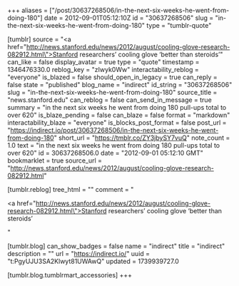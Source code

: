 +++
aliases = ["/post/30637268506/in-the-next-six-weeks-he-went-from-doing-180"]
date = 2012-09-01T05:12:10Z
id = "30637268506"
slug = "in-the-next-six-weeks-he-went-from-doing-180"
type = "tumblr-quote"

[tumblr]
source = "<a href=\"http://news.stanford.edu/news/2012/august/cooling-glove-research-082912.html\">Stanford researchers&rsquo; cooling glove &lsquo;better than steroids&rsquo;</a>"
can_like = false
display_avatar = true
type = "quote"
timestamp = 1346476330.0
reblog_key = "zIwyk0Ww"
interactability_reblog = "everyone"
is_blazed = false
should_open_in_legacy = true
can_reply = false
state = "published"
blog_name = "indirect"
id_string = "30637268506"
slug = "in-the-next-six-weeks-he-went-from-doing-180"
source_title = "news.stanford.edu"
can_reblog = false
can_send_in_message = true
summary = "in the next six weeks he went from doing 180 pull-ups total to over 620"
is_blaze_pending = false
can_blaze = false
format = "markdown"
interactability_blaze = "everyone"
is_blocks_post_format = false
post_url = "https://indirect.io/post/30637268506/in-the-next-six-weeks-he-went-from-doing-180"
short_url = "https://tmblr.co/ZY3jbySY7vuQ"
note_count = 1.0
text = "in the next six weeks he went from doing 180 pull-ups total to over 620"
id = 30637268506.0
date = "2012-09-01 05:12:10 GMT"
bookmarklet = true
source_url = "http://news.stanford.edu/news/2012/august/cooling-glove-research-082912.html"

[tumblr.reblog]
tree_html = ""
comment = "<p><a href=\"http://news.stanford.edu/news/2012/august/cooling-glove-research-082912.html\">Stanford researchers’ cooling glove ‘better than steroids’</a></p>"

[tumblr.blog]
can_show_badges = false
name = "indirect"
title = "indirect"
description = ""
url = "https://indirect.io/"
uuid = "t:PgyUJU3SA2Klwyt81UWAwQ"
updated = 1739939727.0

[tumblr.blog.tumblrmart_accessories]
+++
